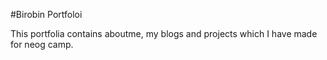 #Birobin Portfoloi


This portfolia contains aboutme, my blogs and projects which I have made for neog camp.
